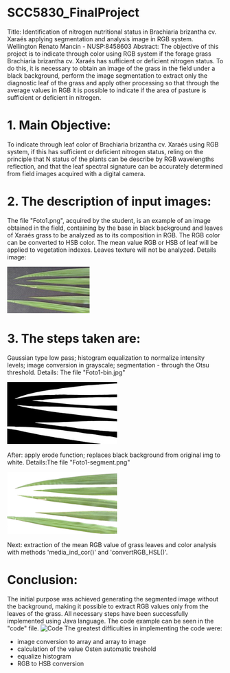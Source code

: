 # SCC5830_FinalProject

Title: Identification of nitrogen nutritional status in Brachiaria brizantha cv. Xaraés applying segmentation and analysis image in RGB system.
Wellington Renato Mancin - NUSP:8458603
Abstract: The objective of this project is to indicate through color using RGB system if the forage grass Brachiaria brizantha cv. Xaraés has sufficient or deficient nitrogen status. To do this, it is necessary to obtain an image of the grass in the field under a black background, perform the image segmentation to extract only the diagnostic leaf of the grass and apply other processing so that through the average values in RGB it is possible to indicate if the area of pasture is sufficient or deficient in nitrogen.

# 1. Main Objective:
To indicate through leaf color of Brachiaria brizantha cv. Xaraés using RGB system, if this has sufficient or deficient nitrogen status, reling on the principle that N status of the plants can be describe by RGB wavelengths reflection, and that the leaf spectral signature can be accurately determined from field images acquired with a digital camera. 

# 2. The description of input images:
The file "Foto1.png", acquired by the student, is an example of an image obtained in the field, containing by the base in black background and leaves of Xaraés grass to be analyzed as to its composition in RGB. The RGB color can be converted to HSB color. The mean value RGB or HSB of leaf will be applied to vegetation indexes. Leaves texture will not be analyzed. Details image: 

![Original_img](https://github.com/WellMandev/SCC5830_Project/blob/master/Foto1.jpg)

# 3. The steps taken are:
Gaussian type low pass; histogram equalization to normalize intensity levels; image conversion in grayscale; segmentation - through the Otsu threshold. 
Details: The file "Foto1-bin.jpg" 

![Binarized_img](https://github.com/WellMandev/SCC5830_Project/blob/master/Foto1-bin.jpg)

After: apply erode function; replaces black background from original img to white. 
Details:The file "Foto1-segment.png"

![Segmented_img](https://github.com/WellMandev/SCC5830_Project/blob/master/Foto1-segment.jpg.png)

Next: extraction of the mean RGB value of grass leaves and color analysis with methods 'media_ind_cor()' and 'convertRGB_HSL()'.


# Conclusion:
The initial purpose was achieved generating the segmented image without the background, making it possible to extract RGB values only from the leaves of the grass.
All necessary steps have been successfully implemented using Java language. The code example can be seen in the "code" file.
![Code](https://github.com/WellMandev/SCC5830_Project/blob/master/code)
The greatest difficulties in implementing the code were:
- image conversion to array and array to image
- calculation of the value Osten automatic treshold
- equalize histogram
- RGB to HSB conversion
